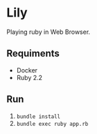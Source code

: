 Lily
====
Playing ruby in Web Browser.

Requiments
----------
* Docker
* Ruby 2.2

Run
---
1. `bundle install`
2. `bundle exec ruby app.rb`
